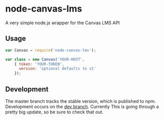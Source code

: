 # node-canvas-lms


A very simple node.js wrapper for the Canvas LMS API

## Usage
```js
var Canvas = require('node-canvas-lms');

var class = new Canvas('YOUR-HOST',
    { token: 'YOUR-TOKEN',
      version: 'optional defaults to v1'
    });
```

## Development

The master branch tracks the stable version, which is published to npm. Development occurs on the [dev branch][dev]. Currently This is going through a pretty big update, so be sure to check that out.

[dev]: https://github.com/cs10/node-canvas-lms/tree/dev

